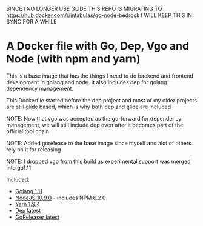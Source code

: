 SINCE I NO LONGER USE GLIDE THIS REPO IS MIGRATING TO https://hub.docker.com/r/intabulas/go-node-bedrock I WILL KEEP THIS IN SYNC FOR A WHILE

# A Docker file with Go, Dep, Vgo and Node (with npm and yarn)

This is a base image that has the things I need to do backend and frontend development in golang and node. It also includes dep for golang dependency management.

This Dockerfile started before the dep project and most of my older projects are still glide based, which is why both dep and glide are included

NOTE: Now that vgo was accepted as the go-forward for dependency management, we will still include dep even after it becomes part of the official tool chain

NOTE: Added gorelease to the base image since myself and alot of others rely on it for releasing

NOTE: I dropped vgo from this build as experimental support was merged into go1.11

Included:

- [Golang 1.11](https://golang.org/)
- [NodeJS 10.9.0](https://nodejs.org/en/) - includes NPM 6.2.0
- [Yarn 1.9.4](https://yarnpkg.com/)
- [Dep latest](https://github.com/golang/dep)
- [GoReleaser latest](https://goreleaser.com/)
